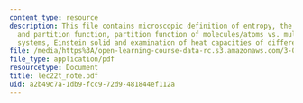 ```yaml
---
content_type: resource
description: This file contains microscopic definition of entropy, the boltzmann factor
  and partition function, partition function of molecules/atoms vs. multi molecular
  systems, Einstein solid and examination of heat capacities of different materials.
file: /media/https%3A/open-learning-course-data-rc.s3.amazonaws.com/3-012-fundamentals-of-materials-science-fall-2005/a2b49c7a1db9fcc972d9481844ef112a_lec22t_note.pdf
file_type: application/pdf
resourcetype: Document
title: lec22t_note.pdf
uid: a2b49c7a-1db9-fcc9-72d9-481844ef112a
---
```


